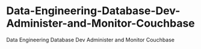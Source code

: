 # Data-Engineering-Database-Dev-Administer-and-Monitor-Couchbase
Data Engineering Database Dev Administer and Monitor Couchbase
